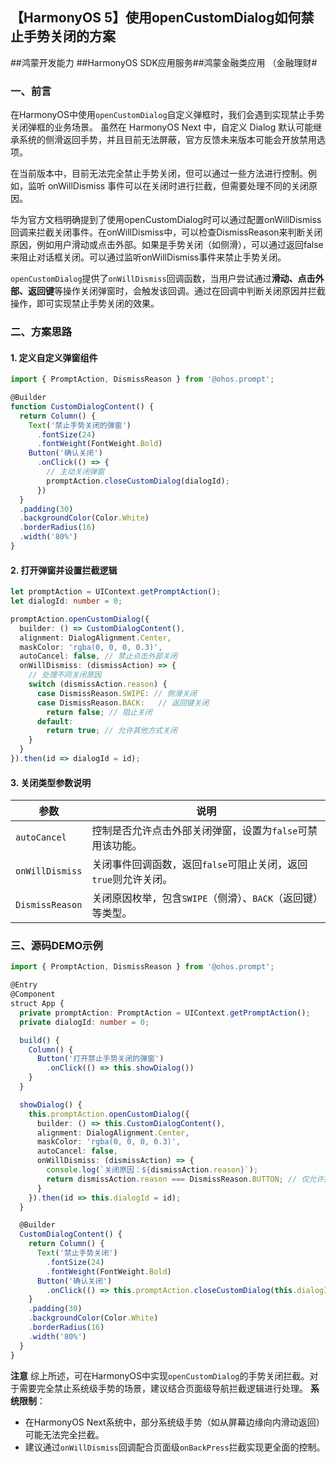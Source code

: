 ## 【HarmonyOS 5】使用openCustomDialog如何禁止手势关闭的方案

##鸿蒙开发能力 ##HarmonyOS SDK应用服务##鸿蒙金融类应用 （金融理财#

### 一、前言
在HarmonyOS中使用`openCustomDialog`自定义弹框时，我们会遇到实现禁止手势关闭弹框的业务场景。
虽然在 HarmonyOS Next 中，自定义 Dialog 默认可能继承系统的侧滑返回手势，并且目前无法屏蔽，官方反馈未来版本可能会开放禁用选项。

在当前版本中，目前无法完全禁止手势关闭，但可以通过一些方法进行控制。例如，监听 onWillDismiss 事件可以在关闭时进行拦截，但需要处理不同的关闭原因。

华为官方文档明确提到了使用openCustomDialog时可以通过配置onWillDismiss回调来拦截关闭事件。在onWillDismiss中，可以检查DismissReason来判断关闭原因，例如用户滑动或点击外部。如果是手势关闭（如侧滑），可以通过返回false来阻止对话框关闭。可以通过监听onWillDismiss事件来禁止手势关闭。

`openCustomDialog`提供了`onWillDismiss`回调函数，当用户尝试通过**滑动、点击外部、返回键**等操作关闭弹窗时，会触发该回调。通过在回调中判断关闭原因并拦截操作，即可实现禁止手势关闭的效果。

### 二、方案思路
#### 1. 定义自定义弹窗组件
```typescript
import { PromptAction, DismissReason } from '@ohos.prompt';

@Builder
function CustomDialogContent() {
  return Column() {
    Text('禁止手势关闭的弹窗')
      .fontSize(24)
      .fontWeight(FontWeight.Bold)
    Button('确认关闭')
      .onClick(() => {
        // 主动关闭弹窗
        promptAction.closeCustomDialog(dialogId);
      })
  }
  .padding(30)
  .backgroundColor(Color.White)
  .borderRadius(16)
  .width('80%')
}
```

#### 2. 打开弹窗并设置拦截逻辑
```typescript
let promptAction = UIContext.getPromptAction();
let dialogId: number = 0;

promptAction.openCustomDialog({
  builder: () => CustomDialogContent(),
  alignment: DialogAlignment.Center,
  maskColor: 'rgba(0, 0, 0, 0.3)',
  autoCancel: false, // 禁止点击外部关闭
  onWillDismiss: (dismissAction) => {
    // 处理不同关闭原因
    switch (dismissAction.reason) {
      case DismissReason.SWIPE: // 侧滑关闭
      case DismissReason.BACK:   // 返回键关闭
        return false; // 阻止关闭
      default:
        return true; // 允许其他方式关闭
    }
  }
}).then(id => dialogId = id);
```
#### 3. 关闭类型参数说明

| 参数               | 说明                                                                 |
|--------------------|---------------------------------------------------------------------|
| `autoCancel`       | 控制是否允许点击外部关闭弹窗，设置为`false`可禁用该功能。 |
| `onWillDismiss`    | 关闭事件回调函数，返回`false`可阻止关闭，返回`true`则允许关闭。 |
| `DismissReason`    | 关闭原因枚举，包含`SWIPE`（侧滑）、`BACK`（返回键）等类型。 |


### 三、源码DEMO示例
```typescript
import { PromptAction, DismissReason } from '@ohos.prompt';

@Entry
@Component
struct App {
  private promptAction: PromptAction = UIContext.getPromptAction();
  private dialogId: number = 0;

  build() {
    Column() {
      Button('打开禁止手势关闭的弹窗')
        .onClick(() => this.showDialog())
    }
  }

  showDialog() {
    this.promptAction.openCustomDialog({
      builder: () => this.CustomDialogContent(),
      alignment: DialogAlignment.Center,
      maskColor: 'rgba(0, 0, 0, 0.3)',
      autoCancel: false,
      onWillDismiss: (dismissAction) => {
        console.log(`关闭原因：${dismissAction.reason}`);
        return dismissAction.reason === DismissReason.BUTTON; // 仅允许按钮关闭
      }
    }).then(id => this.dialogId = id);
  }

  @Builder
  CustomDialogContent() {
    return Column() {
      Text('禁止手势关闭')
        .fontSize(24)
        .fontWeight(FontWeight.Bold)
      Button('确认关闭')
        .onClick(() => this.promptAction.closeCustomDialog(this.dialogId))
    }
    .padding(30)
    .backgroundColor(Color.White)
    .borderRadius(16)
    .width('80%')
  }
}
```
**注意**
综上所述，可在HarmonyOS中实现`openCustomDialog`的手势关闭拦截。对于需要完全禁止系统级手势的场景，建议结合页面级导航拦截逻辑进行处理。
 **系统限制**：
   - 在HarmonyOS Next系统中，部分系统级手势（如从屏幕边缘向内滑动返回）可能无法完全拦截。
   - 建议通过`onWillDismiss`回调配合页面级`onBackPress`拦截实现更全面的控制。